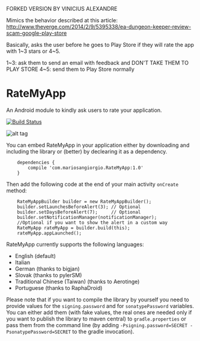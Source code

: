 FORKED VERSION BY VINICIUS ALEXANDRE

Mimics the behavior described at this article: http://www.theverge.com/2014/2/9/5395338/ea-dungeon-keeper-review-scam-google-play-store

Basically, asks the user before he goes to Play Store if they will rate the app with 1~3 stars or 4~5.

1~3: ask them to send an email with feedback and DON'T TAKE THEM TO PLAY STORE
4~5: send them to Play Store normally

RateMyApp
=========

An Android module to kindly ask users to rate your application.

[![Build Status](https://travis-ci.org/mariosangiorgio/RateMyApp.png?branch=master)](https://travis-ci.org/mariosangiorgio/RateMyApp)

![alt tag](https://raw.github.com/mariosangiorgio/RateMyApp/master/media/screenshot.png)

You can embed RateMyApp in your application either by downloading and including the library or (better) by declearing it as a dependency.

        dependencies {
            compile 'com.mariosangiorgio.RateMyApp:1.0'
        }
    
Then add the following code at the end of your main activity `onCreate` method:

        RateMyAppBuilder builder = new RateMyAppBuilder();
        builder.setLaunchesBeforeAlert(3); // Optional
        builder.setDaysBeforeAlert(7);     // Optional
        builder.setNotificationManager(notificationManager);
        //Optional if you want to show the alert in a custom way
        RateMyApp rateMyApp = builder.build(this);
        rateMyApp.appLaunched();

RateMyApp currently supports the following languages:

 * English (default)
 * Italian
 * German (thanks to bigjan)
 * Slovak (thanks to pylerSM)
 * Traditional Chinese (Taiwan) (thanks to Aerotinge)
 * Portuguese (thanks to RaphaDroid)

Please note that if you want to compile the library by yourself you need to provide values for the `signing.password` and for `sonatypePassword` variables. You can either add them (with fake values, the real ones are needed only if you want to publish the library to maven central) to `gradle.properties` or pass them from the command line (by adding `-Psigning.password=SECRET -PsonatypePassword=SECRET` to the gradle invocation).
